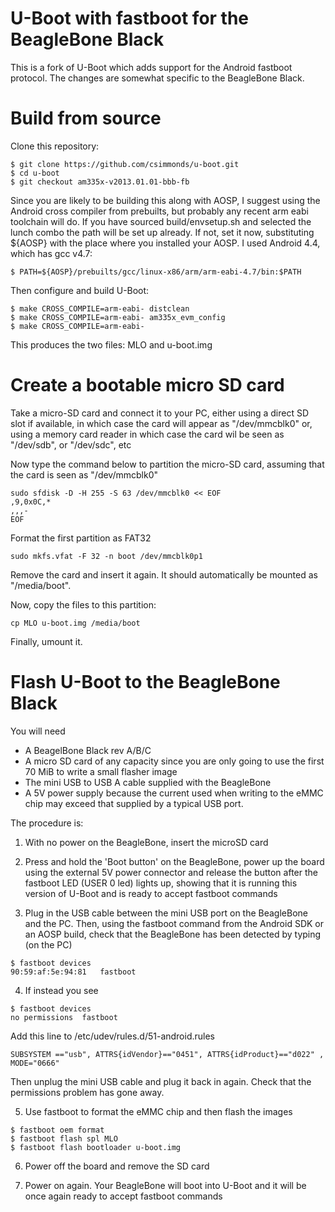 # U-Boot with fastboot for the BeagleBone Black
This is a fork of U-Boot which adds support for the Android fastboot
protocol. The changes are somewhat specific to the BeagleBone Black.

# Build from source

Clone this repository:

```
$ git clone https://github.com/csimmonds/u-boot.git
$ cd u-boot
$ git checkout am335x-v2013.01.01-bbb-fb
```
Since you are likely to be building this along with AOSP, I suggest using
the Android cross compiler from prebuilts, but probably any recent arm eabi
toolchain will do. If you have sourced build/envsetup.sh and selected the
lunch combo the path will be set up already. If not, set it now,
substituting ${AOSP} with the place where you installed your AOSP. I used
Android 4.4, which has gcc v4.7:

```
$ PATH=${AOSP}/prebuilts/gcc/linux-x86/arm/arm-eabi-4.7/bin:$PATH
```
Then configure and build U-Boot:

```
$ make CROSS_COMPILE=arm-eabi- distclean
$ make CROSS_COMPILE=arm-eabi- am335x_evm_config
$ make CROSS_COMPILE=arm-eabi- 
```
This produces the two files: MLO and u-boot.img

# Create a bootable micro SD card

Take a micro-SD card and connect it to your PC, either using a direct SD slot
if available, in which case the card will appear as "/dev/mmcblk0" or, using
a memory card reader in which case the card wil be seen as "/dev/sdb",
or "/dev/sdc", etc

Now type the command below to partition the micro-SD card, assuming that
the card is seen as "/dev/mmcblk0"

```
sudo sfdisk -D -H 255 -S 63 /dev/mmcblk0 << EOF
,9,0x0C,*
,,,-
EOF
```
Format the first partition as FAT32

```
sudo mkfs.vfat -F 32 -n boot /dev/mmcblk0p1
```
Remove the card and insert it again. It should automatically be mounted as
"/media/boot".

Now, copy the files to this partition:

```
cp MLO u-boot.img /media/boot
```
Finally, umount it.

# Flash U-Boot to the BeagleBone Black

You will need

- A BeagelBone Black rev A/B/C
- A micro SD card of any capacity since you are only going to use the first
  70 MiB to write a small flasher image
- The mini USB to USB A cable supplied with the BeagleBone
- A 5V power supply because the current used when writing to the eMMC chip may
  exceed that supplied by a typical USB port.

The procedure is:

1. With no power on the BeagleBone, insert the microSD card

2. Press and hold the 'Boot button' on the BeagleBone, power up the board
   using the external 5V power connector and release the button after the
   fastboot LED (USER 0 led) lights up, showing that it is running this
   version of U-Boot and is ready to accept fastboot commands

3. Plug in the USB cable between the mini USB port on the BeagleBone and the
   PC. Then, using the fastboot command from the Android SDK or an AOSP build,
   check that the BeagleBone has been detected by typing (on the PC)

```
$ fastboot devices
90:59:af:5e:94:81	fastboot
```

4. If instead you see

```
$ fastboot devices
no permissions	fastboot
```

Add this line to /etc/udev/rules.d/51-android.rules

```
SUBSYSTEM =="usb", ATTRS{idVendor}=="0451", ATTRS{idProduct}=="d022" , MODE="0666"

```
Then unplug the mini USB cable and plug it back in again. Check that the permissions problem has gone away.

5. Use fastboot to format the eMMC chip and then flash the images

```
$ fastboot oem format
$ fastboot flash spl MLO
$ fastboot flash bootloader u-boot.img
```

6. Power off the board and remove the SD card

7. Power on again. Your BeagleBone will boot into U-Boot and it will be
  once again ready to accept fastboot commands
